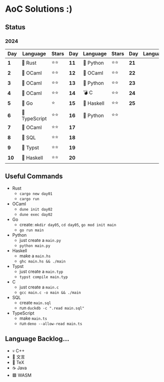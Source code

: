 # AoC Solutions :)

## Status

### 2024

| Day    | Language      | Stars | Day    | Language  | Stars | Day    | Language | Stars |
| ------ | ------------- | ----- | ------ | --------- | ----- | ------ | -------- | ----- |
| **1**  | 🦀 Rust       | ⭐⭐    | **11** | 🐍 Python  | ⭐⭐    | **21** |          |       |
| **2**  | 🐪 OCaml      | ⭐⭐    | **12** | 🐪 OCaml   | ⭐⭐    | **22** |          |       |
| **3**  | 🐪 OCaml      | ⭐⭐    | **13** | 🐍 Python  | ⭐⭐    | **23** |          |       |
| **4**  | 🐪 OCaml      | ⭐⭐    | **14** | 💣 C       | ⭐⭐    | **24** |          |       |
| **5**  | 🐹 Go         | ⭐      | **15** | 🦥 Haskell | ⭐⭐    | **25** |          |       |
| **6**  | 🦕 TypeScript | ⭐⭐    | **16** | 🐍 Python  | ⭐⭐    |        |          |       |
| **7**  | 🐪 OCaml      | ⭐⭐    | **17** |            |       |        |          |       |
| **8**  | 🦆 SQL        | ⭐⭐    | **18** |            |       |        |          |       |
| **9**  | 📄 Typst      | ⭐⭐    | **19** |            |       |        |          |       |
| **10** | 🦥 Haskell    | ⭐⭐    | **20** |            |       |        |          |       |

## Useful Commands

- Rust
	- `cargo new day01`
	- `cargo run`
- OCaml
	- `dune init day02`
	- `dune exec day02`
- Go
	- create: `mkdir day05`, `cd day05`, `go mod init main`
	- `go run main`
- Python
	- just create a `main.py`
	- `python main.py`
- Haskell
	- make a `main.hs`
	- `ghc main.hs && ./main`
- Typst
	- just create a `main.typ`
	- `typst compile main.typ`
- C
  - just create a `main.c`
  - `gcc main.c -o main && ./main`
- SQL
  - create `main.sql`
  - run `duckdb -c ".read main.sql"`
- TypeScript
  - make `main.ts`
  - run `deno --allow-read main.ts`


## Language Backlog...

- 💀 C++
- 📜 文言
- 📃 TeX
- ☕ Java
- 🟪 WASM